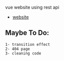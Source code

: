 
vue website using rest api
- [website](https://t-88.github.io/vue-frontendmentor--rest-countries-api-with-color-theme-switcher/)
## Maybe To Do:
    1- transition effect
    2- 404 page
    3- cleaning code
